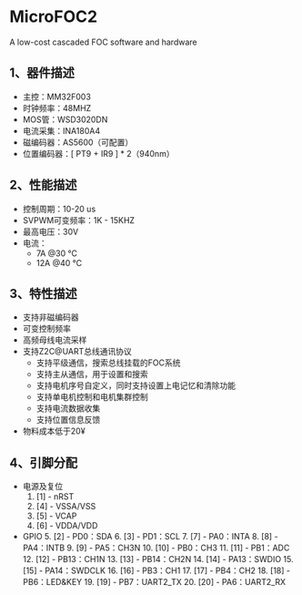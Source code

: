 # MicroFOC2
 A low-cost cascaded FOC software and hardware

## 1、器件描述

- 主控：MM32F003
- 时钟频率：48MHZ
- MOS管：WSD3020DN
- 电流采集：INA180A4
- 磁编码器：AS5600（可配置）
- 位置编码器：[ PT9 + IR9 ] * 2（940nm）

## 2、性能描述

- 控制周期：10-20 us
- SVPWM可变频率：1K - 15KHZ
- 最高电压：30V
- 电流： 
  - 7A @30 °C
  - 12A @40 °C

## 3、特性描述

- 支持非磁编码器
- 可变控制频率
- 高频母线电流采样
- 支持Z2C@UART总线通讯协议
  - 支持平级通信，搜索总线挂载的FOC系统
  - 支持主从通信，用于设置和搜索
  - 支持电机序号自定义，同时支持设置上电记忆和清除功能
  - 支持单电机控制和电机集群控制
  - 支持电流数据收集
  - 支持位置信息反馈
- 物料成本低于20¥

## 4、引脚分配

+ 电源及复位
  1. [1] - nRST
  2. [4] - VSSA/VSS
  3. [5] - VCAP
  4. [6] - VDDA/VDD
+ GPIO
  5. [2] - PD0：SDA
  6. [3] - PD1：SCL
  7. [7] - PA0：INTA
  8. [8] - PA4：INTB
  9. [9] - PA5：CH3N
  10. [10] - PB0：CH3
  11. [11] - PB1：ADC
  12. [12] - PB13：CH1N
  13. [13] - PB14：CH2N
  14. [14] - PA13：SWDIO
  15. [15] - PA14：SWDCLK
  16. [16] - PB3：CH1
  17. [17] - PB4：CH2
  18. [18] - PB6：LED&KEY
  19. [19] - PB7：UART2_TX
  20. [20] - PA6：UART2_RX

